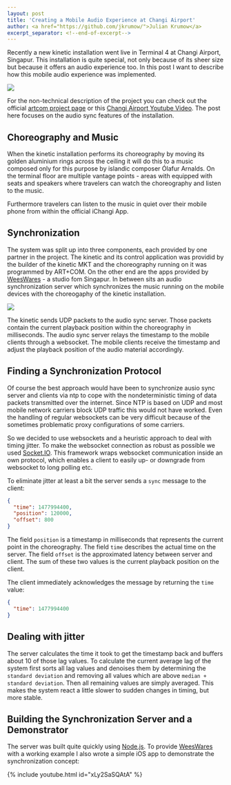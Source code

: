 ```yaml
---
layout: post
title: 'Creating a Mobile Audio Experience at Changi Airport'
author: <a href="https://github.com/jkrumow/">Julian Krumow</a>
excerpt_separator: <!--end-of-excerpt-->
---
```

Recently a new kinetic installation went live in Terminal 4 at Changi Airport, Singapur. This installation is quite special, not only because of its sheer size but because it offers an audio experience too. In this post I want to describe how this mobile audio experience was implemented.

![]({{site.url}}/images/changi_petal_clouds_mobile_sound/2017_ArtCom_Petalclouds_ChangiT4_08954_web-1360x765.png)

<!--end-of-excerpt-->

For the non-technical description of the project you can check out the official [artcom project page] or this [Changi Airport Youtube Video]. The post here focuses on the audio sync features of the installation.

[artcom project page]: https://artcom.de/en/project/petalclouds/
[Changi Airport Youtube Video]: https://www.youtube.com/watch?v=OgMo6ZBc5lw

## Choreography and Music

When the kinetic installation performs its choreography by moving its golden aluminium rings across the ceiling it will do this to a music composed only for this purpose by islandic composer Ólafur Arnalds. On the terminal floor are multiple vantage points - areas with equipped with seats and speakers where travelers can watch the choreography and listen to the music.

Furthermore travelers can listen to the music in quiet over their mobile phone from within the official iChangi App.

## Synchronization

The system was split up into three components, each provided by one partner in the project. The kinetic and its control application was providid by the builder of the kinetic MKT and the choreography running on it was programmed by ART+COM. On the other end are the apps provided by [WeesWares] - a studio fom Singapur. In between sits an audio synchronization server which synchronizes the music running on the mobile devices with the choreogaphy of the kinetic installation.

[WeesWares]: http://www.weeswares.com
![]({{site.url}}/images/changi_petal_clouds_mobile_sound/system_setup.png)

The kinetic sends UDP packets to the audio sync server. Those packets contain the current playback position within the choreography in milliseconds. The audio sync server relays the timestamp to the mobile clients through a websocket. The mobile clients receive the timestamp and adjust the playback position of the audio material accordingly.

## Finding a Synchronization Protocol

Of course the best approach would have been to synchronize ausio sync server and clients via ntp to cope with the nondeterministic timing of data packets transmitted over the internet. Since NTP is based on UDP and most mobile network carriers block UDP traffic this would not have worked. Even the handling of regular websockets can be very difficult because of the sometimes problematic proxy configurations of some carriers.

So we decided to use websockets and a heuristic approach to deal with timing jitter. To make the websocket connection as robust as possible we used [Socket.IO](https://github.com/socketio). This framework wraps websocket communication inside an own protocol, which enables a client to easily up- or downgrade from websocket to long polling etc.

To eliminate jitter at least a bit the server sends a `sync` message to the client:

```json
{
  "time": 1477994400,
  "position": 120000,
  "offset": 800
}
```

The field `position` is a timestamp in milliseconds that represents the current point in the choreography.
The field `time` describes the actual time on the server.
The field `offset` is the approximated latency between server and client. The sum of these two values is the current playback position on the client.

The client immediately acknowledges the message by returning the `time` value:

```json
{
  "time": 1477994400
}
```

## Dealing with jitter

The server calculates the time it took to get the timestamp back and buffers about 10 of those lag values. To calculate the current average lag of the system first sorts all lag values and denoises them by determining the `standard deviation` and removing all values which are above `median + standard deviation`. Then all remaining values are simply averaged. This makes the system react a little slower to sudden changes in timing, but more stable.

## Building the Synchronization Server and a Demonstrator

The server was built quite quickly using [Node.js](https://nodejs.org/en/). To provide [WeesWares] with a working example I also wrote a simple iOS app to demonstrate the synchronization concept:

{% include youtube.html id="xLy2SaSQAtA" %}
